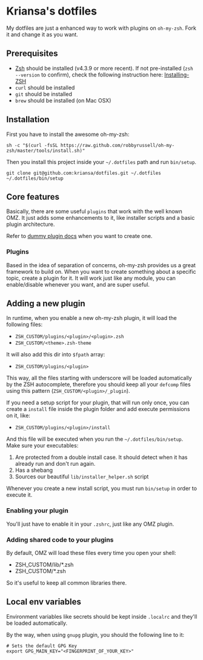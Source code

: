 # Kriansa's dotfiles

My dotfiles are just a enhanced way to work with plugins on `oh-my-zsh`. Fork it and change it as you want.

## Prerequisites

* [Zsh](http://www.zsh.org) should be installed (v4.3.9 or more recent). If not pre-installed (`zsh --version` to confirm), check the following instruction here: [Installing-ZSH](https://github.com/robbyrussell/oh-my-zsh/wiki/Installing-ZSH)
* `curl` should be installed
* `git` should be installed
* `brew` should be installed (on Mac OSX)

## Installation

First you have to install the awesome oh-my-zsh:

```
sh -c "$(curl -fsSL https://raw.github.com/robbyrussell/oh-my-zsh/master/tools/install.sh)"
```

Then you install this project inside your `~/.dotfiles` path and run `bin/setup`.

```
git clone git@github.com:kriansa/dotfiles.git ~/.dotfiles
~/.dotfiles/bin/setup
```

## Core features

Basically, there are some useful `plugins` that work with the well known OMZ. It just adds some enhancements to it, like installer scripts and a basic plugin architecture.

Refer to [dummy plugin docs](sample-plugin/docs.md) when you want to create one.

### Plugins

Based in the idea of separation of concerns, oh-my-zsh provides us a great framework to build on. When you want to create something about a specific topic, create a plugin for it. It will work just like any module, you can enable/disable whenever you want, and are super useful.

## Adding a new plugin

In runtime, when you enable a new oh-my-zsh plugin, it will load the following files:
* `ZSH_CUSTOM/plugins/<plugin>/<plugin>.zsh`
* `ZSH_CUSTOM/<theme>.zsh-theme`

It will also add this dir into `$fpath` array:
* `ZSH_CUSTOM/plugins/<plugin>`

This way, all the files starting with underscore will be loaded automatically by the ZSH autocomplete, therefore you should keep all your `defcomp` files using this pattern (`ZSH_CUSTOM/<plugin>/_plugin`).

If you need a setup script for your plugin, that will run only once, you can create a `install` file inside the plugin folder and add execute permissions on it, like:
* `ZSH_CUSTOM/plugins/<plugin>/install`

And this file will be executed when you run the `~/.dotfiles/bin/setup`. Make sure your executables:

1. Are protected from a double install case. It should detect when it has already run and don't run again.
2. Has a shebang
3. Sources our beautiful `lib/installer_helper.sh` script

Whenever you create a new install script, you must run `bin/setup` in order to execute it.

### Enabling your plugin

You'll just have to enable it in your `.zshrc`, just like any OMZ plugin.

### Adding shared code to your plugins

By default, OMZ will load these files every time you open your shell:
* ZSH_CUSTOM/lib/*.zsh
* ZSH_CUSTOM/*.zsh

So it's useful to keep all common libraries there.

## Local env variables

Environment variables like secrets should be kept inside `.localrc` and they'll be loaded automatically.

By the way, when using `gnupg` plugin, you should the following line to it:

```
# Sets the default GPG Key
export GPG_MAIN_KEY="<FINGERPRINT_OF_YOUR_KEY>"
```
